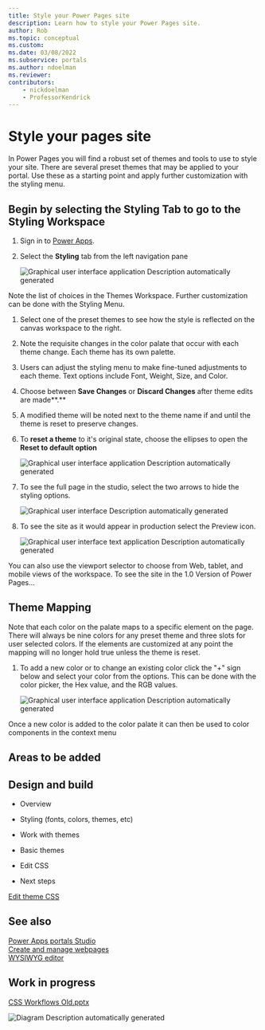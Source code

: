 ```yaml
---
title: Style your Power Pages site
description: Learn how to style your Power Pages site.
author: Rob
ms.topic: conceptual
ms.custom: 
ms.date: 03/08/2022
ms.subservice: portals
ms.author: ndoelman 
ms.reviewer: 
contributors:
    - nickdoelman
    - ProfessorKendrick
---
```


# Style your pages site

In Power Pages you will find a robust set of themes and tools to use to style your site. There are several preset themes that may be applied to your portal.  Use these as a starting point and apply further customization with the styling menu.

## Begin by selecting the Styling Tab to go to the Styling Workspace

1. Sign in to [Power Apps](https://make.powerapps.com/).

1. Select the **Styling** tab from the left navigation pane

    ![Graphical user interface  application Description automatically generated](media/style-site/image1.png)

Note the list of choices in the Themes Workspace. Further customization can be done with the Styling Menu.

1. Select one of the preset themes to see how the style is reflected on the canvas workspace to the right.

1. Note the requisite changes in the color palate that occur with each theme change. Each theme has its own palette.

1. Users can adjust the styling menu to make fine-tuned adjustments to each theme. Text options include Font, Weight, Size, and Color.

1. Choose between **Save Changes** or **Discard Changes** after theme edits are made**.**

1. A modified theme will be noted next to the theme name if and until the theme is reset to preserve changes.

1. To **reset a theme** to it's original state, choose the ellipses to open the **Reset to default option**

    ![Graphical user interface  application Description automatically generated](media/style-site/image7.png)

1. To see the full page in the studio, select the two arrows to hide the styling options.

    ![Graphical user interface Description automatically generated](media/style-site/image8.png)

1. To see the site as it would appear in production select the Preview icon.

    ![Graphical user interface  text  application Description automatically generated](media/style-site/image9.png)

You can also use the viewport selector to choose from Web, tablet, and mobile views of the workspace.  To see the site in the 1.0 Version of Power Pages...

## Theme Mapping

Note that each color on the palate maps to a specific element on the page.  There will always be nine colors for any preset theme and three slots for user selected colors.  If the elements are customized at any point the mapping will no longer hold true unless the theme is reset.

1. To add a new color or to change an existing color click the "+" sign below and select your color from the options.  This can be done with the color picker, the Hex value, and the RGB values.

    ![Graphical user interface  application Description automatically generated](media/style-site/image13.png)

Once a new color is added to the color palate it can then be used to color components in the context menu

## Areas to be added

## Design and build

- Overview

- Styling (fonts, colors, themes, etc)

- Work with themes

- Basic themes

- Edit CSS

- Next steps

[Edit theme CSS](https://github.com/MicrosoftDocs/powerapps-docs/blob/main/powerapps-docs/maker/portals/edit-css.md)

## See also

[Power Apps portals Studio](https://github.com/MicrosoftDocs/powerapps-docs/blob/main/powerapps-docs/maker/portals/portal-designer-anatomy.md)  
[Create and manage webpages](https://github.com/MicrosoftDocs/powerapps-docs/blob/main/powerapps-docs/maker/portals/create-manage-webpages.md)  
[WYSIWYG editor](https://github.com/MicrosoftDocs/powerapps-docs/blob/main/powerapps-docs/maker/portals/compose-page.md)

## Work in progress

[CSS Workflows Old.pptx](https://microsoft-my.sharepoint.com/:p:/p/robmoyer/ERC0givKHZpMnXTzajEyHwMBTwq8DuMFyQv9iECYaLQvwA?e=rhI7TT)

![Diagram Description automatically generated](media/image15.png)




